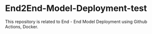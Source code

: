 # End2End-Model-Deployment-test
This repository is related to End - End Model Deployment using Github Actions, Docker.
